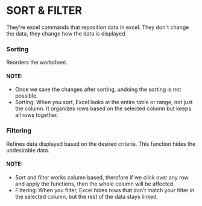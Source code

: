 # SORT & FILTER
They're excel commands that reposition data in excel.
They don´t change the data, they change how the data is displayed.

### Sorting
Reorders the worksheet. 

#### NOTE:
- Once we save the changes after sorting, undoing the sorting is not possible.
- Sorting: When you sort, Excel looks at the entire table or range, not just the column. It organizes rows based on the selected column but keeps all rows together.


### Filtering
Refines data displayed based on the desired criteria. This function hides the undesirable data.

#### NOTE: 
- Sort and filter works column based, therefore if we click over any row and apply the functions, then the whole column will be affected.
- Filtering: When you filter, Excel hides rows that don’t match your filter in the selected column, but the rest of the data stays linked.